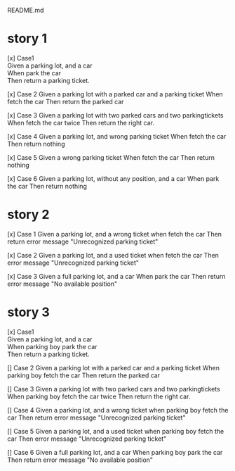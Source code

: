 README.md

# story 1
[x] Case1  
Given a parking lot, and a car  
When park the car  
Then return a parking ticket. 

[x] Case 2
Given a parking lot with a parked car and a parking ticket
When fetch the car
Then return the parked car

[x] Case 3
Given a parking lot with two parked cars and two parkingtickets
When fetch the car twice
Then return the right car.

[x] Case 4
Given a parking lot, and wrong parking ticket
When fetch the car
Then return nothing

[x] Case 5
Given a wrong parking ticket
When fetch the car
Then return nothing

[x] Case 6
Given a parking lot, without any position, and a car
When park the car
Then return nothing

# story 2

[x] Case 1
Given a parking lot, and a wrong ticket
when fetch the car
Then return error message "Unrecognized parking ticket"

[x] Case 2
Given a parking lot, and a used ticket
when fetch the car
Then error message "Unrecognized parking ticket"

[x] Case 3
Given a full parking lot, and a car
When park the car
Then return error message "No available position"

# story 3
[x] Case1  
Given a parking lot, and a car  
When parking boy park the car  
Then return a parking ticket.

[] Case 2
Given a parking lot with a parked car and a parking ticket
When parking boy fetch the car
Then return the parked car

[] Case 3
Given a parking lot with two parked cars and two parkingtickets
When parking boy fetch the car twice
Then return the right car.

[] Case 4
Given a parking lot, and a wrong ticket
when parking boy fetch the car
Then return error message "Unrecognized parking ticket"

[] Case 5
Given a parking lot, and a used ticket
when parking boy fetch the car
Then error message "Unrecognized parking ticket"

[] Case 6
Given a full parking lot, and a car
When parking boy park the car
Then return error message "No available position"
